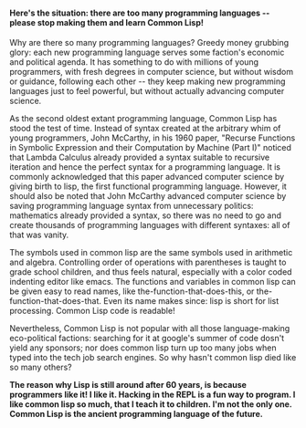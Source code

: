 #### Here's the situation: there are too many programming languages -- please stop making them and learn Common Lisp!

Why are there so many programming languages? Greedy money grubbing glory: each new programming language serves some faction's economic and political agenda. It has something to do with millions of young programmers, with fresh degrees in computer science, but without wisdom or guidance, following each other -- they keep making new programming languages just to feel powerful, but without actually advancing computer science.

As the second oldest extant programming language, Common Lisp has stood the test of time. Instead of syntax created at the arbitrary whim of young programmers, John McCarthy, in his 1960 paper, "Recurse Functions in Symbolic Expression and their Computation by Machine (Part I)" noticed that Lambda Calculus already provided a syntax suitable to recursive iteration and hence the perfect syntax for a programming language. It is commonly acknowledged that this paper advanced computer science by giving birth to lisp, the first functional programming language. However, it should also be noted that John McCarthy advanced computer science by saving programming language syntax from unnecessary politics: mathematics already provided a syntax, so there was no need to go and create thousands of programming languages with different syntaxes: all of that was vanity.

The symbols used in common lisp are the same symbols used in arithmetic and algebra. Controlling order of operations with parentheses is taught to grade school children, and thus feels natural, especially with a color coded indenting editor like emacs. The functions and variables in common lisp can be given easy to read names, like the-function-that-does-this, or the-function-that-does-that. Even its name makes since: lisp is short for list processing. Common Lisp code is readable!

Nevertheless, Common Lisp is not popular with all those language-making eco-political factions: searching for it at google's summer of code dosn't yield any sponsors; nor does common lisp turn up too many jobs when typed into the tech job search engines. So why hasn't common lisp died like so many others?

**The reason why Lisp is still around after 60 years, is because programmers like it! I like it. Hacking in the REPL is a fun way to program. I like common lisp so much, that I teach it to children. I'm not the only one. Common Lisp is the ancient programming language of the future.**
